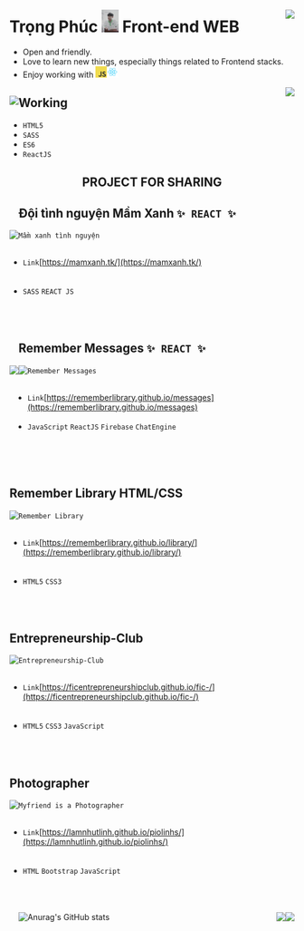 




<!-- aaaaaaaaaaaaaaaaaaaaaaaaaaaaaaaaaaaaaaaaaaaaaaaaaaaaaaaaaaaaaaa -->
<!-- ![image](https://user-images.githubusercontent.com/91412382/138463879-7ad3d145-4d19-4df2-9ef6-69ac883814f3.png) -->
#  Trọng Phúc <img width="auto" height="40" src="https://github.com/DEV-trongphuc/mamxanh/blob/master/src/131609354_105834065074009_8982827028447716209_n.jpg?raw=true"> Front-end WEB <img align="right" top="0" width="auto" height="65" src="https://github.com/DEV-trongphuc/mams609354_105834065074009_8982827028447716209_n.jpg?raw=true"> 

- Open and friendly.
- Love to learn new things, especially things related to Frontend stacks.
- Enjoy working with <code><img height="20" src="https://raw.githubusercontent.com/github/explore/80688e429a7d4ef2fca1e82350fe8e3517d3494d/topics/javascript/javascript.png"></code><code><img height="20" src="https://raw.githubusercontent.com/github/explore/80688e429a7d4ef2fca1e82350fe8e3517d3494d/topics/react/react.png"></code>
<img align="right" width="auto" height="180" src="https://anhdephd.com/wp-content/uploads/2019/03/anh-dong-icon-dep-trang-tri-thiet-ke-331.gif"> 

## Working <a href="https://github.com/Rememberlibrary"><img align="left" width="auto" height="200" src="https://avatars.githubusercontent.com/u/91412382?s=400&u=c90a5e7ff5d491ba5e86f3d8bd9db8be018a6f6c&v=4"></a>
- `HTML5`
-  `SASS`  
- `ES6` 
- `ReactJS`
          
## <p align="center">PROJECT FOR SHARING</p>
## Đội tình nguyện Mầm Xanh `✨ REACT ✨`
<a href="https://user-images.githubusercontent.com/91412382/146239104-ada54865-8024-4472-b625-1cfb6e3885a5.png"><img align="left" width="auto" height="200" src="https://user-images.githubusercontent.com/91412382/146239081-c25ee69c-dfc0-4651-8f14-1d50adf797c4.png"></a> 
                                                                       `Mầm xanh tình nguyện` <br/>  <br/> 
- `Link`[https://mamxanh.tk/](https://mamxanh.tk/)<br/><br/> <br/> 
-  `SASS` `REACT JS` <br/> <br/><br/> <br/> 

## Remember Messages `✨ REACT ✨`

<a href="https://user-images.githubusercontent.com/91412382/138463879-7ad3d145-4d19-4df2-9ef6-69ac883814f3.png"><img align="left" width="auto" height="200" src="https://user-images.githubusercontent.com/91412382/138463879-7ad3d145-4d19-4df2-9ef6-69ac883814f3.png"></a> 
<a href="https://user-images.githubusercontent.com/91412382/138550682-4464497f-8165-4c2d-b187-8bcbeec1f3fd.png"><img align="left" width="auto" height="200" src="https://user-images.githubusercontent.com/91412382/138550682-4464497f-8165-4c2d-b187-8bcbeec1f3fd.png"></a>
                                                                       `Remember Messages` <br/>  <br/> 
- `Link`[https://rememberlibrary.github.io/messages](https://rememberlibrary.github.io/messages)<br/><br/>
- `JavaScript`  `ReactJS` `Firebase` `ChatEngine`<br/> <br/><br/> <br/><br/>
## Remember Library HTML/CSS

<a href="https://user-images.githubusercontent.com/91412382/138233065-5261a65a-9495-417b-97c0-d259bd46365d.png"><img align="left" width="auto" height="200" src="https://user-images.githubusercontent.com/91412382/138233065-5261a65a-9495-417b-97c0-d259bd46365d.png"></a> 
                                                                       `Remember Library` <br/>  <br/> 
- `Link`[https://rememberlibrary.github.io/library/](https://rememberlibrary.github.io/library/)<br/><br/> <br/> 
- `HTML5`  `CSS3` <br/> <br/><br/> <br/>
## Entrepreneurship-Club
<a href="https://user-images.githubusercontent.com/91412382/138232934-cfa4ab03-10a2-49bd-b963-f9822256c675.png"><img align="left" width="auto" height="200" src="https://user-images.githubusercontent.com/91412382/138232934-cfa4ab03-10a2-49bd-b963-f9822256c675.png"></a> 
                                                                       `Entrepreneurship-Club` <br/>  <br/> 
- `Link`[https://ficentrepreneurshipclub.github.io/fic-/](https://ficentrepreneurshipclub.github.io/fic-/)<br/><br/> <br/> 
- `HTML5`  `CSS3` `JavaScript` <br/> <br/><br/> <br/>
## Photographer
<a href="https://user-images.githubusercontent.com/91412382/138233280-3cd56f89-7d6b-473c-be91-447e3fbbcfb1.png"><img align="left" width="auto" height="200" src="https://user-images.githubusercontent.com/91412382/138557239-1f80341b-770f-46ca-be93-33dfedf81f43.png"></a> 
                                                                       `Myfriend is a Photographer` <br/>  <br/> 
- `Link`[https://lamnhutlinh.github.io/piolinhs/](https://lamnhutlinh.github.io/piolinhs/)<br/><br/> <br/> 
- `HTML`  `Bootstrap` `JavaScript` <br/> <br/><br/> <br/>

![Anurag's GitHub stats](https://github-readme-stats.vercel.app/api?username=Rememberlibrary&show_icons=true&theme=jolly)<img align="right" width="auto" height="120" src="https://anhdephd.com/wp-content/uploads/2019/03/anh-dong-icon-dep-trang-tri-thiet-ke-346.gif"> <img align="right" width="auto" height="120" src="https://anhdephd.com/wp-content/uploads/2019/03/anh-dong-icon-dep-trang-tri-thiet-ke-298.gif"> 






<!-- ![image](https://user-images.githubusercontent.com/91412382/138551189-76dde374-0687-4e70-92b6-a853289c66d8.png) -->

<!--
**Rememberlibrary/Rememberlibrary** is a ✨ _special_ ✨ repository because its `README.md` (this file) appears on your GitHub profile.

Here are some ideas to get you started:

- 🔭 I’m currently working on ...
- 🌱 I’m currently learning ...
- 👯 I’m looking to collaborate on ...
- 🤔 I’m looking for help with ...
- 💬 Ask me about ...
- 📫 How to reach me: ...
- 😄 Pronouns: ...
- ⚡ Fun fact: ...
-->

